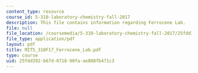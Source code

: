 ```yaml
---
content_type: resource
course_id: 5-310-laboratory-chemistry-fall-2017
description: This file contains information regarding Ferrocene Lab.
file: null
file_location: /coursemedia/5-310-laboratory-chemistry-fall-2017/25fdd392b67d071890faae808fb471c3_MIT5_310F17_Ferrocene_Lab.pdf
file_type: application/pdf
layout: pdf
title: MIT5_310F17_Ferrocene_Lab.pdf
type: course
uid: 25fdd392-b67d-0718-90fa-ae808fb471c3
---
```

